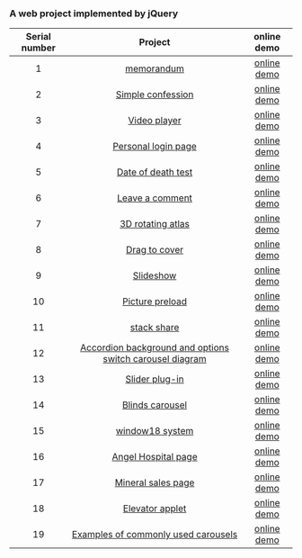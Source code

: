 ### A web project implemented by jQuery


| Serial number |                                            Project                                            |                                online demo                                 |
| :--: | :-------------------------------------------------------------------------------------------: | :----------------------------------------------------------------------: |
|  1   | [memorandum](https://github.com/eveningwater/my-web-projects/tree/master/jQuery/1/) | [online demo](https://www.eveningwater.com/my-web-projects/jQuery/1/) |
|  2   | [Simple confession](https://github.com/eveningwater/my-web-projects/tree/master/jQuery/2/) | [online demo](https://www.eveningwater.com/my-web-projects/jQuery/2/) |
|  3   | [Video player](https://github.com/eveningwater/my-web-projects/tree/master/jQuery/3/) | [online demo](https://www.eveningwater.com/my-web-projects/jQuery/3/) |
|  4   | [Personal login page](https://github.com/eveningwater/my-web-projects/tree/master/jQuery/4/) | [online demo](https://www.eveningwater.com/my-web-projects/jQuery/4/) |
|  5   | [Date of death test](https://github.com/eveningwater/my-web-projects/tree/master/jQuery/5/) | [online demo](https://www.eveningwater.com/my-web-projects/jQuery/5/) |
|  6   | [Leave a comment](https://github.com/eveningwater/my-web-projects/tree/master/jQuery/6/) | [online demo](https://www.eveningwater.com/my-web-projects/jQuery/6/) |
|  7   | [3D rotating atlas](https://github.com/eveningwater/my-web-projects/tree/master/jQuery/7/) | [online demo](https://www.eveningwater.com/my-web-projects/jQuery/7/) |
|  8   | [Drag to cover](https://github.com/eveningwater/my-web-projects/tree/master/jQuery/8/) | [online demo](https://www.eveningwater.com/my-web-projects/jQuery/8/) |
|  9   | [Slideshow](https://github.com/eveningwater/my-web-projects/tree/master/jQuery/9/) | [online demo](https://www.eveningwater.com/my-web-projects/jQuery/9/) |
|  10   | [Picture preload](https://github.com/eveningwater/my-web-projects/tree/master/jQuery/10/) | [online demo](https://www.eveningwater.com/my-web-projects/jQuery/10/) |
|  11   | [stack share](https://github.com/eveningwater/my-web-projects/tree/master/jQuery/11/) | [online demo](https://www.eveningwater.com/my-web-projects/jQuery/11/) |
|  12   | [Accordion background and options switch carousel diagram](https://github.com/eveningwater/my-web-projects/tree/master/jQuery/12/) | [online demo](https://www.eveningwater.com/my-web-projects/jQuery/12/) |
|  13   | [Slider plug-in](https://github.com/eveningwater/my-web-projects/tree/master/jQuery/13/) | [online demo](https://www.eveningwater.com/my-web-projects/jQuery/13/) |
|  14   | [Blinds carousel](https://github.com/eveningwater/my-web-projects/tree/master/jQuery/14/) | [online demo](https://www.eveningwater.com/my-web-projects/jQuery/14/) |
|  15   | [window18 system](https://github.com/eveningwater/my-web-projects/tree/master/jQuery/15/) | [online demo](https://www.eveningwater.com/my-web-projects/jQuery/15/) |
|  16   | [Angel Hospital page](https://github.com/eveningwater/my-web-projects/tree/master/jQuery/16/) | [online demo](https://www.eveningwater.com/my-web-projects/jQuery/16/) |
|  17   | [Mineral sales page](https://github.com/eveningwater/my-web-projects/tree/master/jQuery/17/) | [online demo](https://www.eveningwater.com/my-web-projects/jQuery/17/) |
|  18   | [Elevator applet](https://github.com/eveningwater/my-web-projects/tree/master/jQuery/18/) | [online demo](https://www.eveningwater.com/my-web-projects/jQuery/18/) |
|  19   | [Examples of commonly used carousels](https://github.com/eveningwater/my-web-projects/tree/master/jQuery/19/) | [online demo](https://www.eveningwater.com/my-web-projects/jQuery/19/) |
